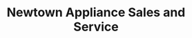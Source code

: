 ---
title: "Newtown Appliance Sales and Service"
url: /pearl-city/newtown-appliance-sales-and-service/
shop: appliance
---